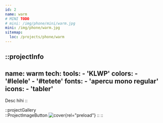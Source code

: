 ```yaml
---
id: 2
name: warm
# MINI TODO
# mini: /img/phone/mini/warm.jpg
mini: /img/phone/warm.jpg
sitemap:
  loc: /projects/phone/warm
---
```


::projectInfo
---
name: warm
tech: 
    tools:
      - 'KLWP'
    colors:
      - '#lelele'
      - '#tetete'
    fonts:
      - 'apercu mono regular'
    icons:
      - 'tabler'
---
Desc hihi
::

::projectGallery  
  ::ProjectImageButton
    ![cover](/img/phone/warm.jpg){rel="preload"}
  :: 
::

<!-- 
::projectFeatures
- Authentication with JWT token
- Custom notification & alert
- Interface customization
- Wikipedia API for search and data
- User search and library compare
:: -->
